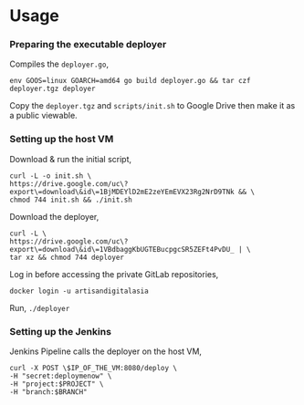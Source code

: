 # Usage

### Preparing the executable deployer

Compiles the `deployer.go`,

```
env GOOS=linux GOARCH=amd64 go build deployer.go && tar czf deployer.tgz deployer
```

Copy the `deployer.tgz` and `scripts/init.sh` to Google Drive then make it as a public viewable.

### Setting up the host VM

Download & run the initial script,

```
curl -L -o init.sh \
https://drive.google.com/uc\?export\=download\&id\=1BjMDEYlD2mE2zeYEmEVX23Rg2NrD9TNk && \
chmod 744 init.sh && ./init.sh
```

Download the deployer,

```
curl -L \
https://drive.google.com/uc\?export\=download\&id\=1VBdbaggKbUGTEBucpgcSR5ZEFt4PvDU_ | \
tar xz && chmod 744 deployer
```

Log in before accessing the private GitLab repositories,

```
docker login -u artisandigitalasia
```

Run, `./deployer`

### Setting up the Jenkins

Jenkins Pipeline calls the deployer on the host VM,

```
curl -X POST \$IP_OF_THE_VM:8080/deploy \
-H "secret:deploymenow" \
-H "project:$PROJECT" \
-H "branch:$BRANCH"
```
